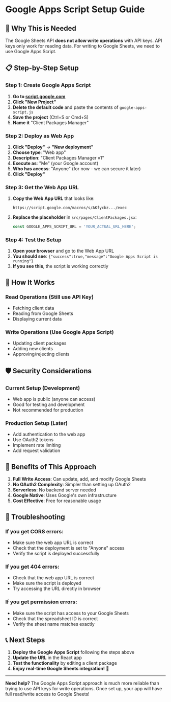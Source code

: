 # Google Apps Script Setup Guide

## 🚀 **Why This is Needed**

The Google Sheets API **does not allow write operations** with API keys. API keys only work for reading data. For writing to Google Sheets, we need to use Google Apps Script.

## 📋 **Step-by-Step Setup**

### **Step 1: Create Google Apps Script**

1. **Go to [script.google.com](https://script.google.com)**
2. **Click "New Project"**
3. **Delete the default code** and paste the contents of `google-apps-script.js`
4. **Save the project** (Ctrl+S or Cmd+S)
5. **Name it** "Client Packages Manager"

### **Step 2: Deploy as Web App**

1. **Click "Deploy"** → **"New deployment"**
2. **Choose type**: "Web app"
3. **Description**: "Client Packages Manager v1"
4. **Execute as**: "Me" (your Google account)
5. **Who has access**: "Anyone" (for now - we can secure it later)
6. **Click "Deploy"**

### **Step 3: Get the Web App URL**

1. **Copy the Web App URL** that looks like:
   ```
   https://script.google.com/macros/s/AKfycbz.../exec
   ```
2. **Replace the placeholder** in `src/pages/ClientPackages.jsx`:
   ```javascript
   const GOOGLE_APPS_SCRIPT_URL = 'YOUR_ACTUAL_URL_HERE';
   ```

### **Step 4: Test the Setup**

1. **Open your browser** and go to the Web App URL
2. **You should see**: `{"success":true,"message":"Google Apps Script is running"}`
3. **If you see this**, the script is working correctly

## 🔧 **How It Works**

### **Read Operations** (Still use API Key)
- Fetching client data
- Reading from Google Sheets
- Displaying current data

### **Write Operations** (Use Google Apps Script)
- Updating client packages
- Adding new clients
- Approving/rejecting clients

## 🛡️ **Security Considerations**

### **Current Setup (Development)**
- Web app is public (anyone can access)
- Good for testing and development
- Not recommended for production

### **Production Setup (Later)**
- Add authentication to the web app
- Use OAuth2 tokens
- Implement rate limiting
- Add request validation

## 🎯 **Benefits of This Approach**

1. **Full Write Access**: Can update, add, and modify Google Sheets
2. **No OAuth2 Complexity**: Simpler than setting up OAuth2
3. **Serverless**: No backend server needed
4. **Google Native**: Uses Google's own infrastructure
5. **Cost Effective**: Free for reasonable usage

## 🚨 **Troubleshooting**

### **If you get CORS errors:**
- Make sure the web app URL is correct
- Check that the deployment is set to "Anyone" access
- Verify the script is deployed successfully

### **If you get 404 errors:**
- Check that the web app URL is correct
- Make sure the script is deployed
- Try accessing the URL directly in browser

### **If you get permission errors:**
- Make sure the script has access to your Google Sheets
- Check that the spreadsheet ID is correct
- Verify the sheet name matches exactly

## 📞 **Next Steps**

1. **Deploy the Google Apps Script** following the steps above
2. **Update the URL** in the React app
3. **Test the functionality** by editing a client package
4. **Enjoy real-time Google Sheets integration!** 🎉

---

**Need help?** The Google Apps Script approach is much more reliable than trying to use API keys for write operations. Once set up, your app will have full read/write access to Google Sheets!

